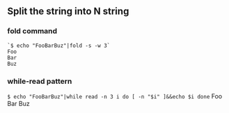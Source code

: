 ## Split the string into N string

### fold command

    `$ echo "FooBarBuz"|fold -s -w 3`
    Foo
    Bar
    Buz

### while-read pattern

`$ echo "FooBarBuz"|while read -n 3 i
do
    [ -n "$i" ]&&echo $i
done`
Foo
Bar
Buz